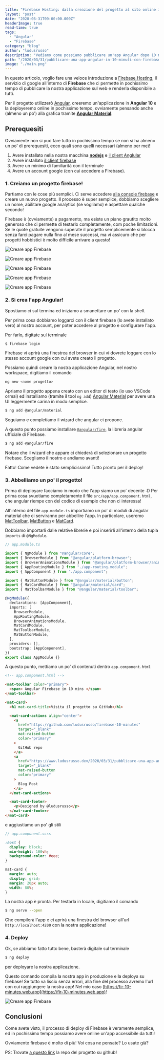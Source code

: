 ```yaml
---
title: "Firebase Hosting: dalla creazione del progetto al sito online in 10 minuti"
layout: "post"
date: "2020-03-31T00:00:00.000Z"
headerImage: true
read-time: true
tags:
  - "Angular"
  - "Firebase"
category: "blog"
author: "ludusrusso"
description: "Vediamo come possiamo pubblicare un'app Angular dopo 10 minuti dalla creazione del progetto sfruttando firebase hosting"
path: "/2020/03/31/pubblicare-una-app-angular-in-10-minuti-con-firebase-hosting/"
image: "./main.png"
---
```


In questo articolo, voglio fare una veloce introduzione a [Firebase Hosting](https://firebase.google.com/),
il servizio di google all'interno di **Firebase** che ci permette in pochissimo tempo di pubblicare
la nostra applicazione sul web e renderla disponibile a tutti.

Per il progetto utilizzerò [Angular](https://angular.io/), creeremo un'applicazione in **Angular 10** e
la deployeremo online in pochissimo tempo, ovviamente pensando anche (almeno un po') alla grafica
tramite [**Angular Material**](https://material.angular.io/).

## Prerequesiti

Ovviamente non si può fare tutto in pochissimo tempo se non si ha almeno un po' di prerequesiti, ecco
quali sono quelli necessari (almeno per me)!

1. Avere installato nella nostra macchina [**nodejs**](https://nodejs.org/it/) e [il client Anglular](https://angular.io/cli)
2. Avere installato [il client firebase](https://firebase.google.com/docs/cli)
3. Avere un minimo di familiarità con il terminale
4. Avere un account google (con cui accedere a Firebase).

### 1. Creiamo un progetto firebase!

Partiamo con le cose più semplici. Ci serve accedere [alla console firebase](https://console.firebase.google.com) e creare un nuovo progetto. Il processo è super semplice, dobbiamo scegliere un nome, abilitare google analytics (se vogliamo) e aspettare qualche secondo!

Firebase è (ovviamente) a pagamento, ma esiste un piano grautito molto generoso che ci permette di testarlo completamente, com poche limitazioni. Se le quote gratuite vengono superate il progetto semplicemente si blocca senza farci pagare nulla fino al mese successi, ma vi assicuro che per progetti hobbistici è molto difficile arrivare a questo!

![Creare app Firebase](./firebase-1.png)

![Creare app Firebase](./firebase-2.png)

![Creare app Firebase](./firebase-3.png)

![Creare app Firebase](./firebase-4.png)

![Creare app Firebase](./firebase-5.png)

### 2. Si crea l'app Angular!

Spostiamo ci sul termina ed iniziamo a smanettare un po' con la shell.

Per prima cosa dobbiamo loggarci con il client firebase (lo avete installato vero) al nostro account, per poter accedere al progetto e configurare l'app.

Per farlo, digitate sul terminale

```bash
$ firebase login
```

Firebase vi aprirà una finestrea del browser in cui vi dovrete loggare con lo stesso account google con cui avete creato il progetto.

Possiamo quindi creare la nostra applicazione Angular, nel nostro workspace, digitiamo il comando

```bash
ng new <nome progetto>
```

<script id="asciicast-aMKnWHeicTOAWuoEvzieR6RPh" src="https://asciinema.org/a/aMKnWHeicTOAWuoEvzieR6RPh.js" async></script>

Apriamo il progetto appena creato con un editor di testo (io uso VSCode ormai) ed installiamo (tramite il tool `ng add`) [Angular Material](https://material.angular.io/) per avere una UI leggermente carina in modo semplice.

```bash
$ ng add @angular/material
```

<script id="asciicast-6Wd52K6z8yHc743OV3Q9xZlp1" src="https://asciinema.org/a/6Wd52K6z8yHc743OV3Q9xZlp1.js" async></script>

Seguiamo e completiamo il wizard che angular ci propone.

A questo punto possiamo installare [`@angular/fire`](https://github.com/angular/angularfire), la libreria angular ufficiale di Firebase.

```bash
$ ng add @angular/fire
```

Notare che il wizard che appare ci chiederà di selezionare un progetto firebase. Scegliamo il nostro e andiamo avanti!

<script id="asciicast-6Be0gm8tXsJMSXQokSV20nK5a" src="https://asciinema.org/a/6Be0gm8tXsJMSXQokSV20nK5a.js" async></script>

Fatto! Come vedete è stato semplicissimo! Tutto pronto per il deploy!

### 3. Abbelliamo un po' il progetto!

Prima di deployare facciamo in modo che l'app siamo un po' decente :D
Per prima cosa svuotiamo completamente il file `src/app/app.component.html`, che angular riempe con del codice di esempio che non ci interessa!

All'interno del file `app.module.ts` importiamo un po' di moduli di angular material che ci serviranno per abbellire l'app. In particolare, useremo [MatToolbar](https://material.angular.io/components/toolbar/overview), [MatButton](https://material.angular.io/components/button/overview) e [MatCard](https://material.angular.io/components/card/overview).

Dobbiamo importarli dalle relative librerie e poi inserirli all'interno della tupla `imports` di `@NgModule`.

```ts
// app.module.ts

import { NgModule } from "@angular/core";
import { BrowserModule } from "@angular/platform-browser";
import { BrowserAnimationsModule } from "@angular/platform-browser/animations";
import { AppRoutingModule } from "./app-routing.module";
import { AppComponent } from "./app.component";

import { MatButtonModule } from "@angular/material/button";
import { MatCardModule } from "@angular/material/card";
import { MatToolbarModule } from "@angular/material/toolbar";

@NgModule({
  declarations: [AppComponent],
  imports: [
    BrowserModule,
    AppRoutingModule,
    BrowserAnimationsModule,
    MatCardModule,
    MatToolbarModule,
    MatButtonModule,
  ],
  providers: [],
  bootstrap: [AppComponent],
})
export class AppModule {}
```

A questo punto, mettiamo un po' di contenuti dentro `app.component.html`

```html
<!-- app.component.html -->

<mat-toolbar color="primary">
  <span> Angular Firebase in 10 mins </span>
</mat-toolbar>

<mat-card>
  <h1 mat-card-title>Visita il progetto su GitHub</h1>

  <mat-card-actions align="center">
    <a
      href="https://github.com/ludusrusso/firebase-10-minutes"
      target="_blank"
      mat-raised-button
      color="primary"
    >
      GitHub repo
    </a>
    <a
      href="https://www.ludusrusso.dev/2020/03/31/pubblicare-una-app-angular-in-10-minuti-con-firebase-hosting"
      target="_blank"
      mat-raised-button
      color="primary"
    >
      Blog Post
    </a>
  </mat-card-actions>

  <mat-card-footer>
    <p>Designed by @ludusrusso</p>
  </mat-card-footer>
</mat-card>
```

e aggiustiamo un po' gli stili

```scss
// app.component.scss

:host {
  display: block;
  min-height: 100vh;
  background-color: #eee;
}

mat-card {
  margin: auto;
  display: grid;
  margin: 20px auto;
  width: 80%;
}
```

La nostra app è pronta. Per testarla in locale, digitiamo il comando

```bash
$ ng serve --open
```

Che compilerà l'app e ci aprirà una finestra del browser all'url `http://localhost:4200` con la nostra applicazione!

### 4. Deploy

Ok, se abbiamo fatto tutto bene, basterà digitale sul terminale

```bash
$ ng deploy
```

per deployare la nostra applicazione.

<script id="asciicast-wjSdIKxgFJ8DsiGzkTKb5xAiS" src="https://asciinema.org/a/wjSdIKxgFJ8DsiGzkTKb5xAiS.js" async></script>

Questo comando compila la nostra app in produzione e la deploya su firebase! Se tutto va liscio senza errori, alla fine del processo avremo l'url con cui raggiungere la nostra app! Nel mio caso [https://fir-10-minutes.web.app](https://fir-10-minutes.web.app)!

![Creare app Firebase](./app.png)

## Conclusioni

Come avete visto, il processo di deploy di Firebase è veramente semplice, ed in pochissimo tempo possiamo avere online un'app accessibile da tutti!

Ovviamente firebase è molto di più! Voi cosa ne pensate? Lo usate già?

PS: Trovate [a questo link](https://github.com/ludusrusso/firebase-10-minutes) la repo del progetto su github!
